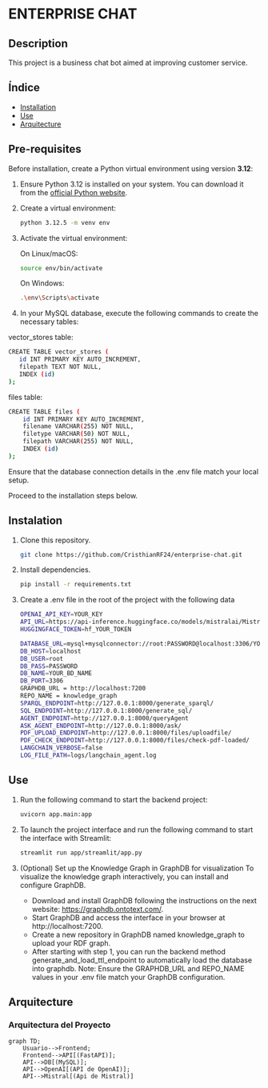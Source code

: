 # ENTERPRISE CHAT

## Description
This project is a business chat bot aimed at improving customer service.
## Índice
- [Installation](#installation)
- [Use](#use)
- [Arquitecture](#arquitecture)
  
## Pre-requisites
Before installation, create a Python virtual environment using version **3.12**:
1. Ensure Python 3.12 is installed on your system. You can download it from the [official Python website](https://www.python.org/).
2. Create a virtual environment:
   ```bash
   python 3.12.5 -m venv env
   ```
3. Activate the virtual environment:

   On Linux/macOS:
   ```bash
   source env/bin/activate
   ```

   On Windows:
   ```bash
   .\env\Scripts\activate
   ```

4. In your MySQL database, execute the following commands to create the necessary tables:

vector_stores table:
 ```bash
CREATE TABLE vector_stores (
    id INT PRIMARY KEY AUTO_INCREMENT,
    filepath TEXT NOT NULL,
    INDEX (id)
);
```

files table:
```bash
CREATE TABLE files (
    id INT PRIMARY KEY AUTO_INCREMENT,
    filename VARCHAR(255) NOT NULL,
    filetype VARCHAR(50) NOT NULL,
    filepath VARCHAR(255) NOT NULL,
    INDEX (id)
);
```
Ensure that the database connection details in the .env file match your local setup.

Proceed to the installation steps below.
   
## Instalation
1. Clone this repository.
   ```bash
   git clone https://github.com/CristhianRF24/enterprise-chat.git
   ```
   
2. Install dependencies.
   ```bash
   pip install -r requirements.txt
   ```
3. Create a .env file in the root of the project with the following data
    ```bash
    OPENAI_API_KEY=YOUR_KEY
    API_URL=https://api-inference.huggingface.co/models/mistralai/Mistral-7B-Instruct-v0.3/v1/chat/completions
    HUGGINGFACE_TOKEN=hf_YOUR_TOKEN

    DATABASE_URL=mysql+mysqlconnector://root:PASSWORD@localhost:3306/YOUR_BD_NAME
    DB_HOST=localhost
    DB_USER=root
    DB_PASS=PASSWORD
    DB_NAME=YOUR_BD_NAME
    DB_PORT=3306
    GRAPHDB_URL = http://localhost:7200
    REPO_NAME = knowledge_graph
    SPARQL_ENDPOINT=http://127.0.0.1:8000/generate_sparql/
    SQL_ENDPOINT=http://127.0.0.1:8000/generate_sql/
    AGENT_ENDPOINT=http://127.0.0.1:8000/queryAgent
    ASK_AGENT_ENDPOINT=http://127.0.0.1:8000/ask/
    PDF_UPLOAD_ENDPOINT=http://127.0.0.1:8000/files/uploadfile/
    PDF_CHECK_ENDPOINT=http://127.0.0.1:8000/files/check-pdf-loaded/
    LANGCHAIN_VERBOSE=false
    LOG_FILE_PATH=logs/langchain_agent.log
    ```

## Use
1. Run the following command to start the backend project:
   ```bash
   uvicorn app.main:app
   ```
2. To launch the project interface and run the following command to start the interface with Streamlit:
   ```bash
   streamlit run app/streamlit/app.py
   ```

4. (Optional) Set up the Knowledge Graph in GraphDB for visualization
   To visualize the knowledge graph interactively, you can install and configure GraphDB.

   - Download and install GraphDB following the instructions on the next website: https://graphdb.ontotext.com/.
   - Start GraphDB and access the interface in your browser at http://localhost:7200.
   - Create a new repository in GraphDB named knowledge_graph to upload your RDF graph.
   - After starting with step 1, you can run the backend method generate_and_load_ttl_endpoint to automatically load the database into graphdb.
Note: Ensure the GRAPHDB_URL and REPO_NAME values in your .env file match your GraphDB configuration.

## Arquitecture

### Arquitectura del Proyecto

```mermaid
graph TD;
    Usuario-->Frontend;
    Frontend-->API[(FastAPI)];
    API-->DB[(MySQL)];
    API-->OpenAI[(API de OpenAI)];
    API-->Mistral[(Api de Mistral)]

